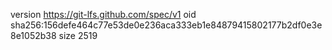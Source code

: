 version https://git-lfs.github.com/spec/v1
oid sha256:156defe464c77e53de0e236aca333eb1e84879415802177b2df0e3e8e1052b38
size 2519

